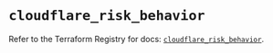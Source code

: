 # `cloudflare_risk_behavior`

Refer to the Terraform Registry for docs: [`cloudflare_risk_behavior`](https://registry.terraform.io/providers/cloudflare/cloudflare/4.43.0/docs/resources/risk_behavior).

